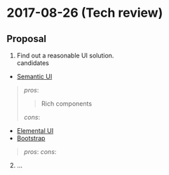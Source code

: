 2017-08-26 (Tech review)
==========

## Proposal
1. Find out a reasonable UI solution.   
  candidates
  - [Semantic UI](https://github.com/Semantic-Org/Semantic-UI-React)
  > _pros_:
  > > Rich components
  >> 
  > _cons_:
  - [Elemental UI](https://github.com/elementalui/elemental)
  - [Bootstrap](https://github.com/react-bootstrap/react-bootstrap)
  > _pros_:
  > _cons_:
  
2. ...
